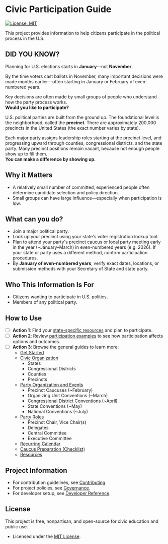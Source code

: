 # Civic Participation Guide

[![License: MIT](https://img.shields.io/badge/License-MIT-yellow.svg)](./LICENSE)


This project provides information to help citizens participate in the political process in the U.S. 

## DID YOU KNOW?

Planning for U.S. elections starts in **January**—not **November**.

By the time voters cast ballots in November, many important decisions were made months earlier—often starting in January or February of even-numbered years.

Key decisions are often made by small groups of people who understand how the party process works.  
**Would you like to participate?**

U.S. political parties are built from the ground up. 
The foundational level is the neighborhood, called the **precinct**. 
There are approximately 200,000 precincts in the United States (the exact number varies by state).

Each major party assigns leadership roles starting at the precinct level, and progressing upward through counties, congressional districts, and the state party.
Many precinct positions remain vacant, because not enough people show up to fill them.  
**You can make a difference by showing up.**


## Why it Matters

- A relatively small number of committed, experienced people often determine candidate selection and policy direction.
- Small groups can have large influence—especially when participation is low.

## What can you do?

- Join a major political party.
- Look up your precinct using your state's voter registration lookup tool.
- Plan to attend your party's precinct caucus or local party meeting early in the year (~January–March) in even-numbered years (e.g. 2026). If your state or party uses a different method, confirm participation procedures.
- By **January of even-numbered years**, verify exact dates, locations, or submission methods with your Secretary of State and state party.


## Who This Information Is For

- Citizens wanting to participate in U.S. politics.
- Members of any political party.

## How to Use

- [ ] **Action 1**: Find your [state-specific resources](./05-States.md) and plan to participate.
- [ ] **Action 2**: Review [participation examples](./07-Examples.md) to see how participation affects options and outcomes.
- [ ] **Action 3**: Browse the general guides to learn more:
    - [Get Started](./10-Get_Started.md)
    - [Civic Organization](./20-Civic_Organization.md)
        - States
        - Congressional Districts
        - Counties
        - Precincts
    - [Party Organization and Events](./30-Party_Organization.md)
        - Precinct Caucuses (~February)
        - Organizing Unit Conventions (~March)
        - Congressional District Conventions  (~April)
        - State Conventions (~May)
        - National Conventions (~July)
    - [Party Roles](./40-Party_Roles.md)
        - Precinct Chair, Vice Chair(s)
        - Delegates
        - Central Committee
        - Executive Committee
    - [Recurring Calendar](./50-Recurring_Calendar.md)
    - [Caucus Preparation (Checklist)](./60-Caucus_Checklist.md)
    - [Resources](./90-Resources.md)


## Project Information

- For contribution guidelines, see [Contributing](./CONTRIBUTING.md).
- For project policies, see [Governance](./GOVERNANCE.md).
- For developer setup, see [Developer Reference](./REF_DEVELOPER.md).

## License

This project is free, nonpartisan, and open-source for civic education and public use.

- Licensed under the [MIT License](LICENSE.txt).
